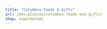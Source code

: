 ```yaml
---
title: "Columbus Foods & Gifts"
url: /des-plaines/columbus-foods-and-gifts/
shop: supermarket
---
```

